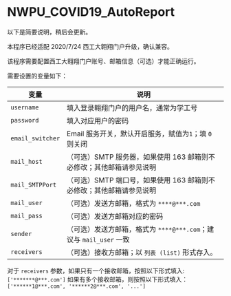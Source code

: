 # NWPU_COVID19_AutoReport
以下是简要说明，稍后会更新。

本程序已经适配 2020/7/24 西工大翱翔门户升级，确认兼容。

该程序需要配置西工大翱翔门户账号、邮箱信息（可选）才能正确运行。

需要设置的变量如下：

变量 | 说明
-- | --
`username` | 填入登录翱翔门户的用户名，通常为学工号
`password` | 填入对应用户的密码
`email_switcher` | Email 服务开关，默认开启服务，赋值为`1`；填 `0` 则关闭
`mail_host` | （可选）SMTP 服务器，如果使用 163 邮箱则不必修改；其他邮箱请参见说明
`mail_SMTPPort` | （可选）SMTP 端口号，如果使用 163 邮箱则不必修改；其他邮箱请参见说明
`mail_user` | （可选）发送方邮箱，格式为 `****@***.com`
`mail_pass` | （可选）发送方邮箱对应的密码
`sender` | （可选）发送方邮箱，格式为 `****@***.com`；建议与 `mail_user` 一致
`receivers` | （可选）接收方邮箱；以 `列表 (list)` 形式存入。
对于 `receivers` 参数，如果只有一个接收邮箱，按照以下形式填入:
```['*******@***.com']```
如果有多个接收邮箱，则按照以下形式填入：
```['******1@***.com', '******2@***.com', '...']```
